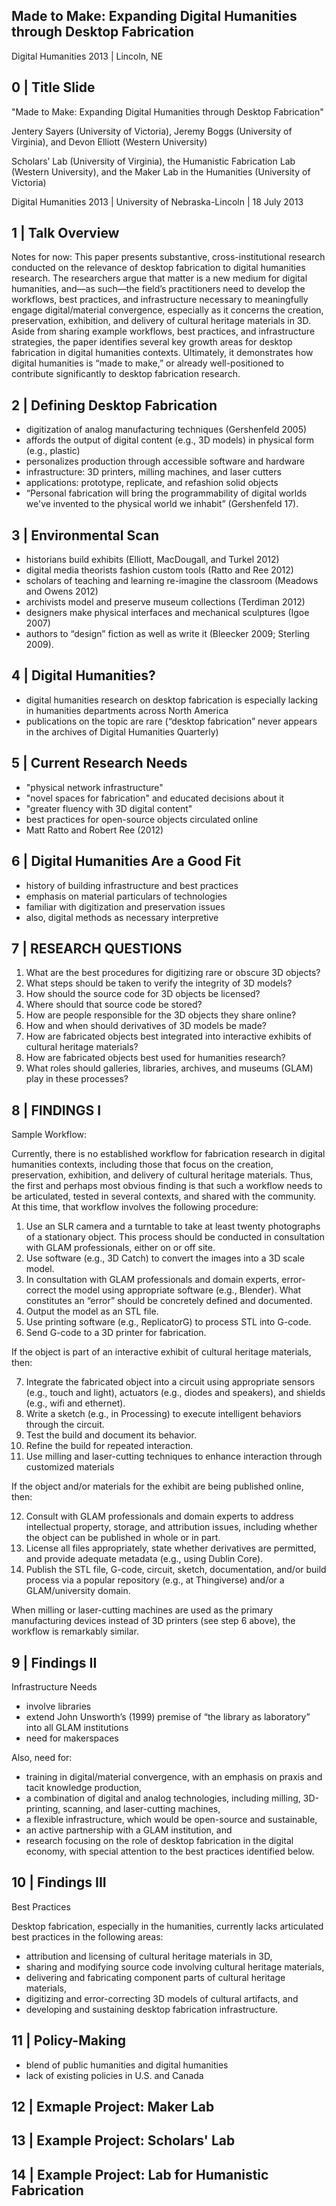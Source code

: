 ## Made to Make: Expanding Digital Humanities through Desktop Fabrication
Digital Humanities 2013 | Lincoln, NE

## 0 | Title Slide

"Made to Make: Expanding Digital Humanities through Desktop Fabrication"

Jentery Sayers (University of Victoria), Jeremy Boggs (University of Virginia), and Devon Elliott (Western University)

Scholars’ Lab (University of Virginia), the Humanistic Fabrication Lab (Western University), and the Maker Lab in the Humanities (University of Victoria) 

Digital Humanities 2013 | University of Nebraska-Lincoln | 18 July 2013

## 1 | Talk Overview 

Notes for now: This paper presents substantive, cross-institutional research conducted on the relevance of desktop fabrication to digital humanities research. The researchers argue that matter is a new medium for digital humanities, and—as such—the field’s practitioners need to develop the workflows, best practices, and infrastructure necessary to meaningfully engage digital/material convergence, especially as it concerns the creation, preservation, exhibition, and delivery of cultural heritage materials in 3D. Aside from sharing example workflows, best practices, and infrastructure strategies, the paper identifies several key growth areas for desktop fabrication in digital humanities contexts. Ultimately, it demonstrates how digital humanities is “made to make,” or already well-positioned to contribute significantly to desktop fabrication research.  

## 2 | Defining Desktop Fabrication 

* digitization of analog manufacturing techniques (Gershenfeld 2005)
* affords the output of digital content (e.g., 3D models) in physical form (e.g., plastic) 
* personalizes production through accessible software and hardware
* infrastructure: 3D printers, milling machines, and laser cutters 
* applications: prototype, replicate, and refashion solid objects 
*  “Personal fabrication will bring the programmability of digital worlds we've invented to the physical world we inhabit” (Gershenfeld 17). 

## 3 | Environmental Scan

* historians build exhibits (Elliott, MacDougall, and Turkel 2012)
* digital media theorists fashion custom tools (Ratto and Ree 2012)
* scholars of teaching and learning re-imagine the classroom (Meadows and Owens 2012)
* archivists model and preserve museum collections (Terdiman 2012)
* designers make physical interfaces and mechanical sculptures (Igoe 2007)
* authors to “design” fiction as well as write it (Bleecker 2009; Sterling 2009). 

## 4 | Digital Humanities? 

* digital humanities research on desktop fabrication is especially lacking in humanities departments across North America
* publications on the topic are rare (“desktop fabrication” never appears in the archives of Digital Humanities Quarterly) 

## 5 | Current Research Needs

* "physical network infrastructure" 
* "novel spaces for fabrication" and educated decisions about it
* "greater fluency with 3D digital content" 
* best practices for open-source objects circulated online 
* Matt Ratto and Robert Ree (2012) 

## 6 | Digital Humanities Are a Good Fit 

* history of building infrastructure and best practices  
* emphasis on material particulars of technologies 
* familiar with digitization and preservation issues 
* also, digital methods as necessary interpretive 

## 7 | RESEARCH QUESTIONS

1) What are the best procedures for digitizing rare or obscure 3D objects? 
2) What steps should be taken to verify the integrity of 3D models? 
3) How should the source code for 3D objects be licensed? 
4) Where should that source code be stored? 
5) How are people responsible for the 3D objects they share online? 
6) How and when should derivatives of 3D models be made?
7) How are fabricated objects best integrated into interactive exhibits of cultural heritage materials? 
8) How are fabricated objects best used for humanities research? 
9) What roles should galleries, libraries, archives, and museums (GLAM) play in these processes?

## 8 | FINDINGS I 
 
Sample Workflow: 

Currently, there is no established workflow for fabrication research in digital humanities contexts, including those that focus on the creation, preservation, exhibition, and delivery of cultural heritage materials. Thus, the first and perhaps most obvious finding is that such a workflow needs to be articulated, tested in several contexts, and shared with the community. At this time, that workflow involves the following procedure: 

1) Use an SLR camera and a turntable to take at least twenty photographs of a stationary object. This process should be conducted in consultation with GLAM professionals, either on or off site.  
2) Use software (e.g., 3D Catch) to convert the images into a 3D scale model.
3) In consultation with GLAM professionals and domain experts, error-correct the model using appropriate software (e.g., Blender). What constitutes an “error” should be concretely defined and documented. 
4) Output the model as an STL file.
5) Use printing software (e.g., ReplicatorG) to process STL into G-code.
6) Send G-code to a 3D printer for fabrication.

If the object is part of an interactive exhibit of cultural heritage materials, then: 

7) Integrate the fabricated object into a circuit using appropriate sensors (e.g., touch and light), actuators (e.g., diodes and speakers), and shields (e.g., wifi and ethernet).
8) Write a sketch (e.g., in Processing) to execute intelligent behaviors through the circuit.
9) Test the build and document its behavior. 
10) Refine the build for repeated interaction.
11) Use milling and laser-cutting techniques to enhance interaction through customized materials

If the object and/or materials for the exhibit are being published online, then: 

12) Consult with GLAM professionals and domain experts to address intellectual property, storage, and attribution issues, including whether the object can be published in whole or in part. 
13) License all files appropriately, state whether derivatives are permitted, and provide adequate metadata (e.g., using Dublin Core).
14) Publish the STL file, G-code, circuit, sketch, documentation, and/or build process via a popular repository (e.g., at Thingiverse) and/or a GLAM/university domain.

When milling or laser-cutting machines are used as the primary manufacturing devices instead of 3D printers (see step 6 above), the workflow is remarkably similar. 

## 9 | Findings II 

Infrastructure Needs

* involve libraries 
* extend John Unsworth’s (1999) premise of “the library as laboratory” into all GLAM institutions 
* need for makerspaces 

Also, need for: 

* training in digital/material convergence, with an emphasis on praxis and tacit knowledge production,
* a combination of digital and analog technologies, including milling, 3D-printing, scanning, and laser-cutting machines, 
* a flexible infrastructure, which would be open-source and sustainable, 
* an active partnership with a GLAM institution, and
* research focusing on the role of desktop fabrication in the digital economy, with special attention to the best practices identified below.  

## 10 | Findings III 

Best Practices

Desktop fabrication, especially in the humanities, currently lacks articulated best practices in the following areas: 

* attribution and licensing of cultural heritage materials in 3D, 
* sharing and modifying source code involving cultural heritage materials, 
* delivering and fabricating component parts of cultural heritage materials,
* digitizing and error-correcting 3D models of cultural artifacts, and 
* developing and sustaining desktop fabrication infrastructure.  

## 11 | Policy-Making 

* blend of public humanities and digital humanities 
* lack of existing policies in U.S. and Canada

## 12 | Exmaple Project: Maker Lab 

## 13 | Example Project: Scholars' Lab

## 14 | Example Project: Lab for Humanistic Fabrication 
 
